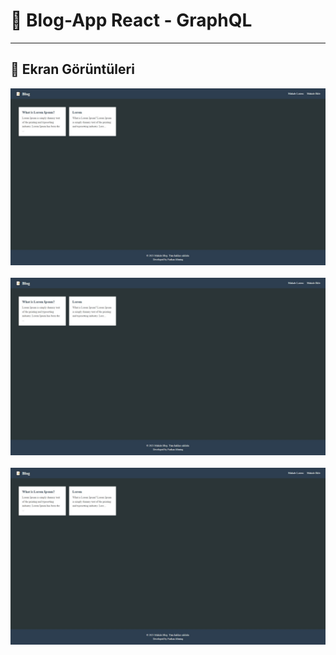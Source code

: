 # 📖 Blog-App React - GraphQL

<hr>

## 📸 Ekran Görüntüleri

![1](/client/public/1.jpg)
&nbsp;&nbsp;
![2](/client/public/1.jpg)
&nbsp;&nbsp;
![3](/client/public/1.jpg)